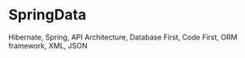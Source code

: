 # SpringData
Hibernate, Spring, API Architecture, Database First, Code First, ORM framework,  XML, JSON

